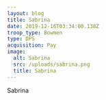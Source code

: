 ```yaml
---
layout: blog
title: Sabrina
date: 2019-12-16T03:34:00.138Z
troop_type: Bowmen
type: DPS
acquisition: Pay
image:
  alt: Sabrina
  src: /uploads/sabrina.png
  title: Sabrina
---
```

Sabrina
